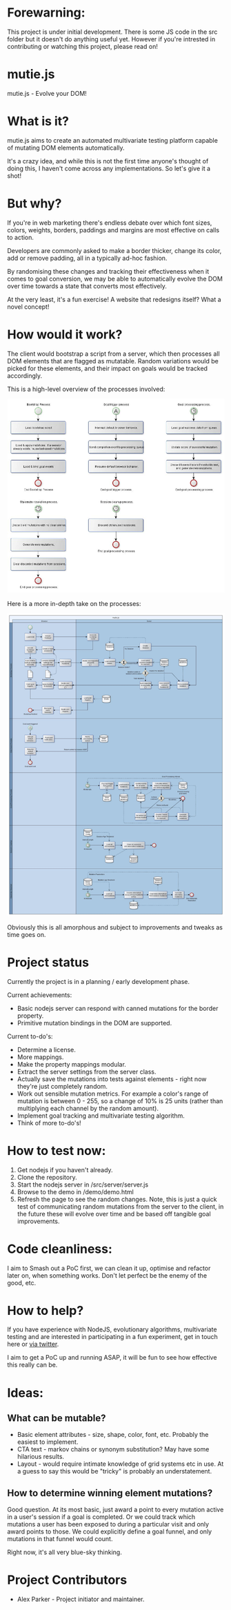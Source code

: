 # Forewarning:

This project is under initial development.  There is some JS code in the src folder but it doesn't do anything useful yet.  However if you're intrested in contributing or watching this project, please read on!

# mutie.js
mutie.js - Evolve your DOM!

# What is it?

mutie.js aims to create an automated multivariate testing platform capable of mutating DOM elements automatically.

It's a crazy idea, and while this is not the first time anyone's thought of doing this, I haven't come across any implementations.  So let's give it a shot!

# But why?

If you're in web marketing there's endless debate over which font sizes, colors, weights, borders, paddings and margins are most effective on calls to action.

Developers are commonly asked to make a border thicker, change its color, add or remove padding, all in a typically ad-hoc fashion.

By randomising these changes and tracking their effectiveness when it comes to goal conversion, we may be able to automatically evolve the DOM over time towards a state that converts most effectively.

At the very least, it's a fun exercise!  A website that redesigns itself?  What a novel concept!

# How would it work?

The client would bootstrap a script from a server, which then processes all DOM elements that are flagged as mutatable.  Random variations would be picked for these elements, and their impact on goals would be tracked accordingly.

This is a high-level overview of the processes involved:

![High level process diagram](/doc/mutie.js.process-overview.jpg?raw=true "High level process diagram")

Here is a more in-depth take on the processes:

![Detailed process diagram](/doc/mutie.js.process.jpg?raw=true "Detailed process diagram")

Obviously this is all amorphous and subject to improvements and tweaks as time goes on.

# Project status

Currently the project is in a planning / early development phase.  

Current achievements:

* Basic nodejs server can respond with canned mutations for the border property.
* Primitive mutation bindings in the DOM are supported.

Current to-do's:

* Determine a license.
* More mappings.
* Make the property mappings modular.
* Extract the server settings from the server class.
* Actually save the mutations into tests against elements - right now they're just completely random.
* Work out sensible mutation metrics.  For example a color's range of mutation is between 0 - 255, so a change of 10% is 25 units (rather than multiplying each channel by the random amount).
* Implement goal tracking and multivariate testing algorithm.
* Think of more to-do's!

# How to test now:

1. Get nodejs if you haven't already.
2. Clone the repository.
3. Start the nodejs server in /src/server/server.js
4. Browse to the demo in /demo/demo.html
5. Refresh the page to see the random changes.  Note, this is just a quick test of communicating random mutations from the server to the client, in the future these will evolve over time and be based off tangible goal improvements.

# Code cleanliness:

I aim to Smash out a PoC first, we can clean it up, optimise and refactor later on, when something works.  Don't let perfect be the enemy of the good, etc.

# How to help?

If you have experience with NodeJS, evolutionary algorithms, multivariate testing and are interested in participating in a fun experiment, get in touch here or [via twitter](https://twitter.com/alexofparker "Alex's Twitter").

I aim to get a PoC up and running ASAP, it will be fun to see how effective this really can be.

# Ideas:

## What can be mutable?

* Basic element attributes - size, shape, color, font, etc.  Probably the easiest to implement.
* CTA text - markov chains or synonym substitution?  May have some hilarious results.
* Layout - would require intimate knowledge of grid systems etc in use.  At a guess to say this would be "tricky" is probably an understatement.

## How to determine winning element mutations?

Good question.  At its most basic, just award a point to every mutation active in a user's session if a goal is completed.  Or we could track which mutations a user has been exposed to during a particular visit and only award points to those.  We could explicitly define a goal funnel, and only mutations in that funnel would count.

Right now, it's all very blue-sky thinking.

# Project Contributors

* Alex Parker - Project initiator and maintainer.
